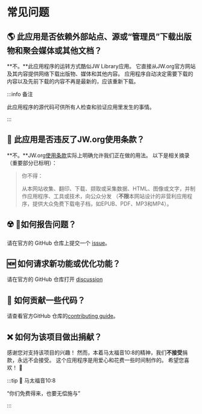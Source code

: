 # 常见问题

## :earth_americas: 此应用是否依赖外部站点、源或“管理员”下载出版物和聚会媒体或其他文档？

\*\*不。\*\*此应用程序的运转方式酷似JW Library应用。 它直接从JW.org官方网站及其内容提供网络下载出版物、媒体和其他内容。 应用程序自动决定需要下载的内容以及先前下载的内容不再是最新的，应该重新下载。

:::info 备注

此应用程序的源代码可供所有人检查和验证应用里发生的事情。

:::

## :thinking: 此应用是否违反了JW.org使用条款？

\*\*不。\*\*JW.org[使用条款](https://www.jw.org/finder?docid=1011511\\&prefer=content)实际上明确允许我们正在做的用法。 以下是相关摘录（重要部分已标明）：

> 你不得：
>
> 从本网站收集、翻印、下载、撷取或采集数据、HTML、图像或文字，并制作应用程序、工具或技术，向公众分发 （**不限**本网站设计的非营利应用程序，提供大众免费下载电子档，如EPUB、PDF、MP3和MP4）。

## :radioactive: 如何报告问题？

请在官方的 GitHub 仓库上提交一个 [issue](https://github.com/sircharlo/meeting-media-manager/issues)。

## :new: 如何请求新功能或优化功能？

请在官方的 GitHub 仓库打开 [discussion](https://github.com/sircharlo/meeting-media-manager/discussions)

## :handshake: 如何贡献一些代码？

请查看官方GitHub 仓库的[contributing guide](https://github.com/sircharlo/meeting-media-manager/blob/master/CONTRIBUTING.md)。

## :x: 如何为该项目做出捐献？

感谢您对支持该项目的兴趣！ 然而，本着马太福音10:8的精神，我们**不接受**捐款，永远不会接受。 这个应用程序是用爱心和花费一些时间制作的。 希望您喜欢！ :tada:

:::tip :book: 马太福音10:8

“你们​免费​得​来，也​要​无偿​施与”

:::
